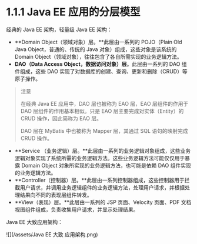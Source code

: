 # 1.1.1 Java EE 应用的分层模型

经典的 Java EE 架构，轻量级 Java EE 架构：

* **Domain Object（领域对象）层。**此层由一系列的 POJO（Plain Old Java Object，普通的、传统的 Java 对象）组成，这些对象是该系统的 Domain Object（领域对象），往往包含了各自所需实现的业务逻辑方法。
* **DAO（Data Access Object，数据访问对象）层**。此层由一系列的 DAO 组件组成，这些 DAO 实现了对数据库的创建、查询、更新和删除（CRUD）等原子操作。

> 注意
>
> 在经典 Java EE 应用中，DAO 层也被称为 EAO 层，EAO 层组件的作用于 DAO 层组件的作用基本相似。只是 EAO 层主要完成对实体（Entity）的 CRUD 操作，因此简称为 EAO 层。
>
> DAO 层在 MyBatis 中也被称为 Mapper 层，其通过 SQL 语句的映射完成 CRUD 操作。

* **Service （业务逻辑）层。**此层由一系列的业务逻辑对象组成，这些业务逻辑对象实现了系统所需的业务逻辑方法。这些业务逻辑方法可能仅仅用于暴露 Domain Object 对象所实现的业务逻辑方法，也可能是依赖 DAO 组件实现的业务逻辑方法。
* **Controller（控制器）层。**此层由一系列控制器组成，这些控制器用于拦截用户请求，并调用业务逻辑组件的业务逻辑方法，处理用户请求，并根据处理结果向不同的表现层组件转发。
* **View（表现）层。**此层由一系列的 JSP 页面、Velocity 页面、PDF 文档视图组件组成，负责收集用户请求，并显示处理结果。

Java EE 大致应用架构：

![](/assets/Java EE 大致 应用架构.png)

